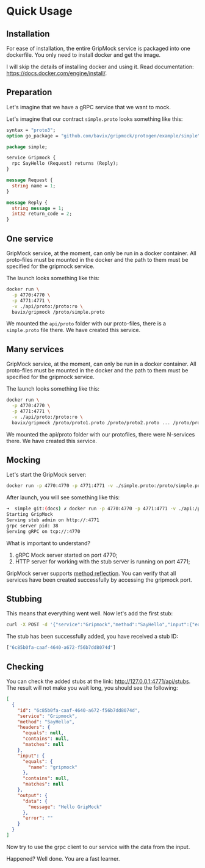 # Quick Usage

## Installation

For ease of installation, the entire GripMock service is packaged into one dockerfile. You only need to install docker and get the image.

I will skip the details of installing docker and using it. Read documentation: https://docs.docker.com/engine/install/.

## Preparation

Let's imagine that we have a gRPC service that we want to mock.

Let's imagine that our contract `simple.proto` looks something like this:
```proto
syntax = "proto3";
option go_package = "github.com/bavix/gripmock/protogen/example/simple";

package simple;

service Gripmock {
  rpc SayHello (Request) returns (Reply);
}

message Request {
  string name = 1;
}

message Reply {
  string message = 1;
  int32 return_code = 2;
}
```

## One service

GripMock service, at the moment, can only be run in a docker container.
All proto-files must be mounted in the docker and the path to them must be specified for the gripmock service.

The launch looks something like this:
```bash
docker run \
  -p 4770:4770 \
  -p 4771:4771 \
  -v ./api/proto:/proto:ro \
  bavix/gripmock /proto/simple.proto
```

We mounted the `api/proto` folder with our proto-files, there is a `simple.proto` file there.
We have created this service.

## Many services

GripMock service, at the moment, can only be run in a docker container.
All proto-files must be mounted in the docker and the path to them must be specified for the gripmock service.

The launch looks something like this:
```bash
docker run \
  -p 4770:4770 \
  -p 4771:4771 \
  -v ./api/proto:/proto:ro \
  bavix/gripmock /proto/proto1.proto /proto/proto2.proto ... /proto/protoN.proto
```

We mounted the api/proto folder with our protofiles, there were N-services there.
We have created this service.

## Mocking

Let's start the GripMock server:
```bash
docker run -p 4770:4770 -p 4771:4771 -v ./simple.proto:/proto/simple.proto:ro bavix/gripmock /proto/simple.proto
```

After launch, you will see something like this:
```bash
➜  simple git:(docs) ✗ docker run -p 4770:4770 -p 4771:4771 -v ./api:/proto:ro bavix/gripmock /proto/simple.proto
Starting GripMock
Serving stub admin on http://:4771
grpc server pid: 38
Serving gRPC on tcp://:4770
```

What is important to understand?
1. gRPC Mock server started on port 4770;
2. HTTP server for working with the stub server is running on port 4771;

GripMock server supports [method reflection](https://github.com/grpc/grpc-go/blob/master/Documentation/server-reflection-tutorial.md). You can verify that all services have been created successfully by accessing the gripmock port.

## Stubbing

This means that everything went well. Now let's add the first stub:
```bash
curl -X POST -d '{"service":"Gripmock","method":"SayHello","input":{"equals":{"name":"gripmock"}},"output":{"data":{"message":"Hello GripMock"}}}' 127.0.0.1:4771/api/stubs
```

The stub has been successfully added, you have received a stub ID:
```bash
["6c85b0fa-caaf-4640-a672-f56b7dd8074d"]
```

## Checking

You can check the added stubs at the link: http://127.0.0.1:4771/api/stubs.
The result will not make you wait long, you should see the following:
```json
[
  {
    "id": "6c85b0fa-caaf-4640-a672-f56b7dd8074d",
    "service": "Gripmock",
    "method": "SayHello",
    "headers": {
      "equals": null,
      "contains": null,
      "matches": null
    },
    "input": {
      "equals": {
        "name": "gripmock"
      },
      "contains": null,
      "matches": null
    },
    "output": {
      "data": {
        "message": "Hello GripMock"
      },
      "error": ""
    }
  }
]
```

Now try to use the grpc client to our service with the data from the input.

Happened? Well done. You are a fast learner.

